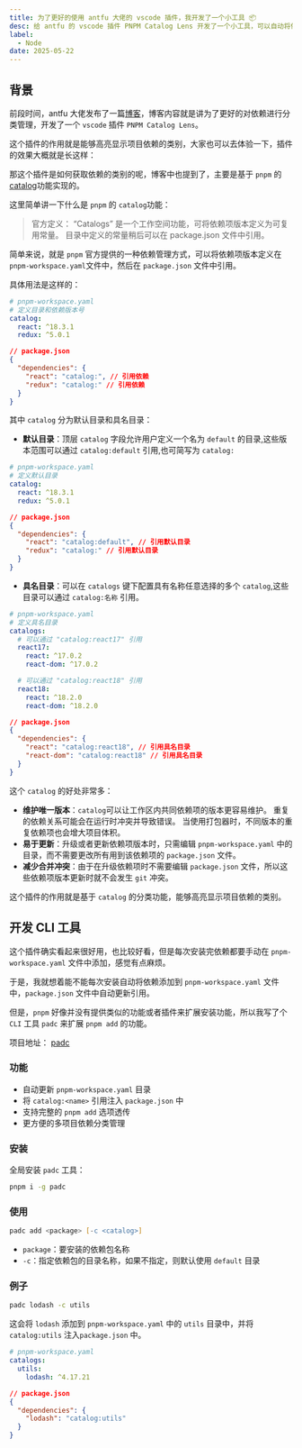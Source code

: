 ```yaml
---
title: 为了更好的使用 antfu 大佬的 vscode 插件，我开发了一个小工具 📦
desc: 给 antfu 的 vscode 插件 PNPM Catalog Lens 开发了一个小工具，可以自动将依赖导入到 pnpm catalog 中。
label:
  - Node
date: 2025-05-22
---
```


## 背景

前段时间，antfu 大佬发布了一篇[博客](https://antfu.me/posts/categorize-deps)，博客内容就是讲为了更好的对依赖进行分类管理，开发了一个 `vscode` 插件 `PNPM Catalog Lens`。

这个插件的作用就是能够高亮显示项目依赖的类别，大家也可以去体验一下，插件的效果大概就是长这样：

那这个插件是如何获取依赖的类别的呢，博客中也提到了，主要是基于 `pnpm` 的 [catalog](https://www.pnpm.cn/catalogs)功能实现的。

这里简单讲一下什么是 `pnpm` 的 `catalog`功能：

> 官方定义： “Catalogs” 是一个工作空间功能，可将依赖项版本定义为可复用常量。 目录中定义的常量稍后可以在 package.json 文件中引用。

简单来说，就是 `pnpm` 官方提供的一种依赖管理方式，可以将依赖项版本定义在 `pnpm-workspace.yaml`文件中，然后在 `package.json` 文件中引用。

具体用法是这样的：

```yaml
# pnpm-workspace.yaml
# 定义目录和依赖版本号
catalog:
  react: ^18.3.1
  redux: ^5.0.1
```

```json
// package.json
{
  "dependencies": {
    "react": "catalog:", // 引用依赖
    "redux": "catalog:" // 引用依赖
  }
}
```

其中 `catalog` 分为默认目录和具名目录：

- **默认目录**：顶层 `catalog` 字段允许用户定义一个名为 `default` 的目录,这些版本范围可以通过 `catalog:default` 引用,也可简写为 `catalog:`

```yaml
# pnpm-workspace.yaml
# 定义默认目录
catalog:
  react: ^18.3.1
  redux: ^5.0.1
```

```json
// package.json
{
  "dependencies": {
    "react": "catalog:default", // 引用默认目录
    "redux": "catalog:" // 引用默认目录
  }
}
```

- **具名目录**：可以在 `catalogs` 键下配置具有名称任意选择的多个 `catalog`,这些目录可以通过 `catalog:名称` 引用。

```yaml
# pnpm-workspace.yaml
# 定义具名目录
catalogs:
  # 可以通过 "catalog:react17" 引用
  react17:
    react: ^17.0.2
    react-dom: ^17.0.2

  # 可以通过 "catalog:react18" 引用
  react18:
    react: ^18.2.0
    react-dom: ^18.2.0
```

```json
// package.json
{
  "dependencies": {
    "react": "catalog:react18", // 引用具名目录
    "react-dom": "catalog:react18" // 引用具名目录
  }
}
```

这个 `catalog` 的好处非常多：

- **维护唯一版本**：`catalog`可以让工作区内共同依赖项的版本更容易维护。 重复的依赖关系可能会在运行时冲突并导致错误。 当使用打包器时，不同版本的重复依赖项也会增大项目体积。
- **易于更新**：升级或者更新依赖项版本时，只需编辑 `pnpm-workspace.yaml` 中的目录，而不需要更改所有用到该依赖项的 `package.json` 文件。
- **减少合并冲突**：由于在升级依赖项时不需要编辑 `package.json` 文件，所以这些依赖项版本更新时就不会发生 `git` 冲突。

这个插件的作用就是基于 `catalog` 的分类功能，能够高亮显示项目依赖的类别。

## 开发 CLI 工具

这个插件确实看起来很好用，也比较好看，但是每次安装完依赖都要手动在 `pnpm-workspace.yaml` 文件中添加，感觉有点麻烦。

于是，我就想着能不能每次安装自动将依赖添加到 `pnpm-workspace.yaml` 文件中，`package.json` 文件中自动更新引用。

但是，`pnpm` 好像并没有提供类似的功能或者插件来扩展安装功能，所以我写了个 `CLI` 工具 `padc` 来扩展 `pnpm add` 的功能。

项目地址： [padc](https://www.npmjs.com/package/padc)

### 功能

- 自动更新 `pnpm-workspace.yaml` 目录
- 将 `catalog:<name>` 引用注入 `package.json` 中
- 支持完整的 `pnpm add` 选项透传
- 更方便的多项目依赖分类管理

### 安装

全局安装 `padc` 工具：

```zsh
pnpm i -g padc
```

### 使用

```zsh
padc add <package> [-c <catalog>]
```

- `package`：要安装的依赖包名称
- `-c`：指定依赖包的目录名称，如果不指定，则默认使用 `default` 目录

### 例子

```zsh
padc lodash -c utils
```

这会将 `lodash` 添加到 `pnpm-workspace.yaml` 中的 `utils` 目录中，并将 `catalog:utils` 注入`package.json` 中。

```yaml
# pnpm-workspace.yaml
catalogs:
  utils:
    lodash: ^4.17.21
```

```json
// package.json
{
  "dependencies": {
    "lodash": "catalog:utils"
  }
}
```
